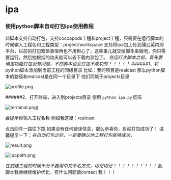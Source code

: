 # ipa
### 使用python脚本自动打包ipa使用教程
此脚本支持自动打包，支持cocoapods工程和project工程，只需要在运行脚本的时候输入工程名和工程类型：project/workspace 支持将ipa包上传到蒲公英内测平台，以前的打包繁琐事情再也不用担心了，这些事儿就交给脚本来做吧，你只需要运行，然后抽根烟的功夫就可以去下载内测包了。
*在运行次脚本之前，首先要确定功能打包没有问题，不然脚本也会打包不成功的！！！！！*
######1、将python脚本添加到当前工程的同级目录 比如：我的项目是realcast  那么python脚本的路径和realcast是在同一个目录下  他们同属于projects目录

![profile.png](http://a3.qpic.cn/psb?/V14A8Rvc2ToEea/Fq1EcCTt0Z8XIa0iKHwBEARolGI559f7Ho.nMGGvOFU!/b/dNoAAAAAAAAA&bo=7AKvAQAAAAAFAGM!&rf=viewer_4)

######2、打开终端，进入到projects目录  使用 `python ipa.py` 回车 

![terminal.png](http://a3.qpic.cn/psb?/V14A8Rvc2ToEea/dm88j0K0l9BTr5zZ11Y3v5k9TQ44S7*z8Jb8B7eAO1g!/b/dOMAAAAAAAAA&bo=ewODAAAAAAAFB98!&rf=viewer_4))





会提示你输入工程名称  例如我这里：realcast


点击回车一路往下跑,如果没有任何错误信息，那么恭喜你，自动打包成功了！  温馨提示一下：*在自动打包之前，一定要确认你工程打包能够成功，*

![result.png](http://a2.qpic.cn/psb?/V14A8Rvc2ToEea/Ajb*gASjI5OFFzQ5zSWpt*INjR4fcvYTou8H5XsQ7Qw!/b/dAwBAAAAAAAA&bo=dgNUAAAAAAAFAAI!&rf=viewer_4)

![ipapath.png](http://a2.qpic.cn/psb?/V14A8Rvc2ToEea/8v7PoE00y1pHqueRRs8OdBQFoSvbSrlJwNqnvDpmEYk!/b/dAwBAAAAAAAA&bo=AwOzAQAAAAAFAJE!&rf=viewer_4)

*在创建工程的时候千万不要用中文命名方式，切记切记！！！！！！！！！！*  此脚本我会继续维护优化，有什么问题请contact 我！！！
